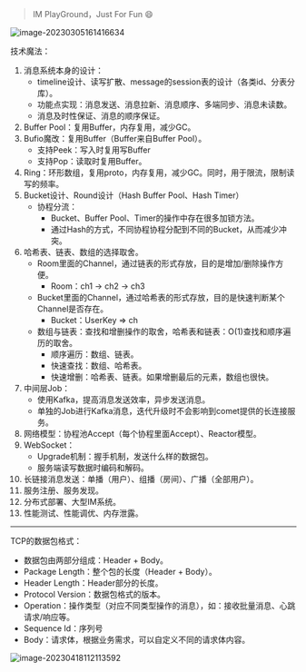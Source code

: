 > IM PlayGround，Just For Fun 😄

![image-20230305161416634](https://typroa-jasonzhi.oss-cn-guangzhou.aliyuncs.com/imgs/image-20230305161416634.png)

技术魔法：
1. 消息系统本身的设计：
    - timeline设计、读写扩散、message的session表的设计（各类id、分表分库）。
    - 功能点实现：消息发送、消息拉新、消息顺序、多端同步、消息未读数。
    - 消息及时性保证、消息的顺序保证。
2. Buffer Pool：复用Buffer，内存复用，减少GC。
3. Bufio魔改：复用Buffer（Buffer来自Buffer Pool）。
    - 支持Peek：写入时复用写Buffer
    - 支持Pop：读取时复用Buffer。
4. Ring：环形数组，复用proto，内存复用，减少GC。同时，用于限流，限制读写的频率。
5. Bucket设计、Round设计（Hash Buffer Pool、Hash Timer）
    - 协程分流：
        - Bucket、Buffer Pool、Timer的操作中存在很多加锁方法。
        - 通过Hash的方式，不同协程协程分配到不同的Bucket，从而减少冲突。
6. 哈希表、链表、数组的选择取舍。
    - Room里面的Channel，通过链表的形式存放，目的是增加/删除操作方便。
        - Room：ch1 -> ch2 -> ch3
    - Bucket里面的Channel，通过哈希表的形式存放，目的是快速判断某个Channel是否存在。
        - Bucket：UserKey => ch
    - 数组与链表：查找和增删操作的取舍，哈希表和链表：O(1)查找和顺序遍历的取舍。
        - 顺序遍历：数组、链表。
        - 快速查找：数组、哈希表。
        - 快速增删：哈希表、链表。如果增删最后的元素，数组也很快。
7. 中间层Job：
    - 使用Kafka，提高消息发送效率，异步发送消息。
    - 单独的Job进行Kafka消息，迭代升级时不会影响到comet提供的长连接服务。
8. 网络模型：协程池Accept（每个协程里面Accept）、Reactor模型。
9. WebSocket：
    - Upgrade机制：握手机制，发送什么样的数据包。
    - 服务端读写数据时编码和解码。
10. 长链接消息发送：单播（用户）、组播（房间）、广播（全部用户）。
11. 服务注册、服务发现。
12. 分布式部署、大型IM系统。
13. 性能测试、性能调优、内存泄露。

---

TCP的数据包格式：

- 数据包由两部分组成：Header + Body。
- Package Length：整个包的长度（Header + Body）。
- Header Length：Header部分的长度。
- Protocol Version：数据包格式的版本。
- Operation：操作类型（对应不同类型操作的消息），如：接收批量消息、心跳请求/响应等。
- Sequence Id：序列号
- Body：请求体，根据业务需求，可以自定义不同的请求体内容。

![image-20230418112113592](https://typroa-jasonzhi.oss-cn-guangzhou.aliyuncs.com/imgs/image-20230418112113592.png)